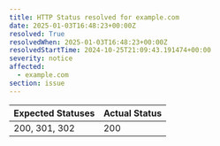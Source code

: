 ```yaml
---
title: HTTP Status resolved for example.com
date: 2025-01-03T16:48:23+00:00Z
resolved: True
resolvedWhen: 2025-01-03T16:48:23+00:00Z
resolvedStartTime: 2024-10-25T21:09:43.191474+00:00
severity: notice
affected:
  - example.com
section: issue
---
```


| Expected Statuses | Actual Status  |
|-------------------|----------------|
| 200, 301, 302 | 200 |
